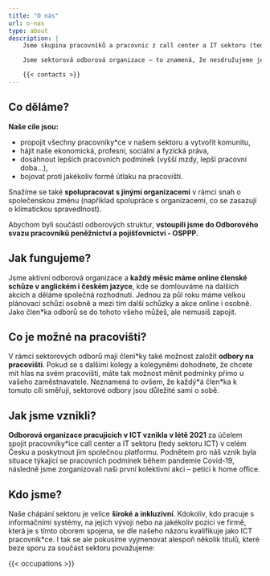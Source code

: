 ```yaml
---
title: "O nás"
url: o-nas
type: about
description: |
    Jsme skupina pracovníků a pracovnic z call center a IT sektoru (tedy sektoru ICT) v celém Česku a společně se scházíme, abychom řešili naše pracovní podmínky, zamýšleli se, jak je změnit a navzájem se v jejich změně podporovali.

    Jsme sektorová odborová organizace – to znamená, že nesdružujeme jenom zaměstnance\*kyně na jednom pracovišti, ale všechny, kdo v sektoru ICT pracují jako jednotlivci nebo celá pracoviště. Našimi členkami a členy jsou jak programátoři\*ky, testeři\*ky apod., tak i pracovníci\*ce call center, back office a mnoho dalších.

    {{< contacts >}}
---
```


## Co děláme?

**Naše cíle jsou:**

- propojit všechny pracovníky\*ce v našem sektoru a vytvořit komunitu,
- hájit naše ekonomická, profesní, sociální a fyzická práva,
- dosáhnout lepších pracovních podmínek (vyšší mzdy, lepší pracovní doba...),
- bojovat proti jakékoliv formě útlaku na pracovišti.

Snažíme se také **spolupracovat s jinými organizacemi** v rámci snah o společenskou změnu (například spolupráce s organizacemi, co se zasazují o klimatickou spravedlnost).

Abychom byli součástí odborových struktur, **vstoupili jsme do Odborového svazu pracovníků peněžnictví a pojišťovnictví - OSPPP.**

## Jak fungujeme?

Jsme aktivní odborová organizace a **každý měsíc máme online členské schůze v anglickém i českém jazyce**,
kde se domlouváme na dalších akcích a děláme společná rozhodnutí.
Jednou za půl roku máme velkou plánovací schůzi osobně a mezi tím další schůzky a akce online i osobně.
Jako člen\*ka odborů se do tohoto všeho můžeš, ale nemusíš zapojit.

## Co je možné na pracovišti?

V rámci sektorových odborů mají členi\*ky také možnost založit **odbory na pracovišti**.
Pokud se s dalšími kolegy a kolegyněmi dohodnete, že chcete mít hlas na svém pracovišti,
máte tak možnost měnit podmínky přímo u vašeho zaměstnavatele. Neznamená to ovšem, že každý\*á člen\*ka k tomuto cíli směřují,
sektorové odbory jsou důležité sami o sobě.

## Jak jsme vznikli?

**Odborová organizace pracujicích v ICT vznikla v létě 2021** za účelem spojit pracovníky\*ice call center a IT sektoru (tedy sektoru ICT)
v celém Česku a poskytnout jim společnou platformu. Podnětem pro náš vznik byla situace týkající se pracovních podmínek během pandemie Covid-19,
následně jsme zorganizovali naši první kolektivní akci – petici k home office.

## Kdo jsme?

Naše chápání sektoru je velice **široké a inkluzivní**. Kdokoliv, kdo pracuje s informačními systémy,
na jejich vývoji nebo na jakékoliv pozici ve firmě, která je s tímto oborem spojena, se dle našeho názoru
kvalifikuje jako ICT pracovník\*ce. I tak se ale pokusíme vyjmenovat alespoň několik titulů, které beze sporu
za součást sektoru považujeme:

{{< occupations >}}
